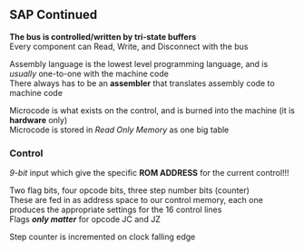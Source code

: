## SAP Continued
**The bus is controlled/written by tri-state buffers**  
Every component can Read, Write, and Disconnect with the bus  

Assembly language is the lowest level programming language,
and is *usually* one-to-one with the machine code  
There always has to be an **assembler** that translates
assembly code to machine code  

Microcode is what exists on the control, and is burned
into the machine (it is **hardware** only)  
Microcode is stored in *Read Only Memory* as one big table  

### Control
*9-bit* input which give the specific **ROM ADDRESS** for the current
control!!!

Two flag bits, four opcode bits, three step number bits
(counter)  
These are fed in as address space to our control memory,
each one produces the appropriate settings for the 16
control lines  
Flags ***only matter*** for opcode JC and JZ  

Step counter is incremented on clock falling edge  
